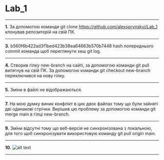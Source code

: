# Lab_1
***
**1.** За допомогою команди git clone https://github.com/alexsprynskyi/Lab_1 клонував репозиторій на свій ПК.
***
**3.** b560f6b422ad3f1bed423b38ea64663b570b7448 hash попереднього commit команда щоб переглянути хеш git log.
***
**4.** Створив гілку new-branch на сайті, за допомогою команди git pull витягнув на свій ПК. За допомогою команди git checkout new-branch переключився на нову гілку.
***
**5.** Зміни в файлі не відображаються.
***
**7.** На мою думку виник конфлікт в цих двох файлах тому що були зайняті дві одинакові стрічки. Вирішив цю проблему за допомогою команди git merge main в гілці new-branch.
***
**9.** Зміни відсутні тому що веб-версія не синхронізована з локальною, для того щоб синхронізувати використовую команду git pull origin main.
***
**10.** ![alt text](https://www.pngitem.com/pimgs/m/535-5353352_bongocat-bongo-cat-meme-white-pink-cute-funny.png)
***
